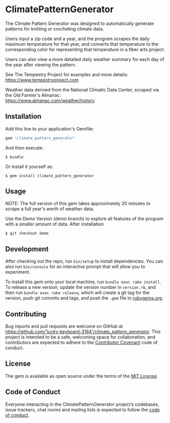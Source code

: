 # ClimatePatternGenerator

The Climate Pattern Generator was designed to automatically generate patterns for knitting or crocheting climate data.

Users input a zip code and a year, and the program scrapes the daily maximum temperature for that year, and converts that temperature to the corresponding color for representing that temperature in a fiber arts project.

Users can also view a more detailed daily weather summary for each day of the year after viewing the pattern.

See The Tempestry Project for examples and more details:
    https://www.tempestryproject.com

Weather data derived from the National Climatic Data Center, scraped via the Old Farmer's Almanac:              
    https://www.almanac.com/weather/history


## Installation

Add this line to your application's Gemfile:

```ruby
gem 'climate_pattern_generator'
```

And then execute:

    $ bundle

Or install it yourself as:

    $ gem install climate_pattern_generator

## Usage

NOTE: The full version of this gem takes approximately 20 minutes to scrape a full year's worth of weather data.

Use the Demo Version (demo branch) to explore all features of the program with a smaller amount of data.
    After installation

    $ git checkout demo

## Development

After checking out the repo, run `bin/setup` to install dependencies. You can also run `bin/console` for an interactive prompt that will allow you to experiment.

To install this gem onto your local machine, run `bundle exec rake install`. To release a new version, update the version number in `version.rb`, and then run `bundle exec rake release`, which will create a git tag for the version, push git commits and tags, and push the `.gem` file to [rubygems.org](https://rubygems.org).

## Contributing

Bug reports and pull requests are welcome on GitHub at https://github.com/'lucky-keyboard-3164'/climate_pattern_generator. This project is intended to be a safe, welcoming space for collaboration, and contributors are expected to adhere to the [Contributor Covenant](http://contributor-covenant.org) code of conduct.

## License

The gem is available as open source under the terms of the [MIT License](https://opensource.org/licenses/MIT).

## Code of Conduct

Everyone interacting in the ClimatePatternGenerator project’s codebases, issue trackers, chat rooms and mailing lists is expected to follow the [code of conduct](https://github.com/'lucky-keyboard-3164'/climate_pattern_generator/blob/master/CODE_OF_CONDUCT.md).

